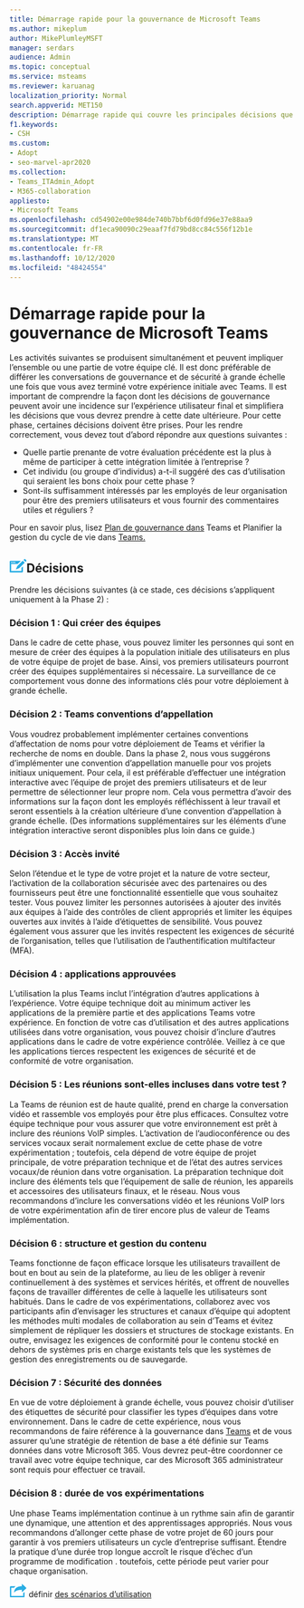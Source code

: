 ```yaml
---
title: Démarrage rapide pour la gouvernance de Microsoft Teams
ms.author: mikeplum
author: MikePlumleyMSFT
manager: serdars
audience: Admin
ms.topic: conceptual
ms.service: msteams
ms.reviewer: karuanag
localization_priority: Normal
search.appverid: MET150
description: Démarrage rapide qui couvre les principales décisions que vous devrez prendre pour la phase 2 de votre plan d Microsoft Teams adoption.
f1.keywords:
- CSH
ms.custom:
- Adopt
- seo-marvel-apr2020
ms.collection:
- Teams_ITAdmin_Adopt
- M365-collaboration
appliesto:
- Microsoft Teams
ms.openlocfilehash: cd54902e00e984de740b7bbf6d0fd96e37e88aa9
ms.sourcegitcommit: df1eca90090c29eaaf7fd79bd8cc84c556f12b1e
ms.translationtype: MT
ms.contentlocale: fr-FR
ms.lasthandoff: 10/12/2020
ms.locfileid: "48424554"
---
```

# <a name="governance-quick-start-for-microsoft-teams"></a>Démarrage rapide pour la gouvernance de Microsoft Teams

Les activités suivantes se produisent simultanément et peuvent impliquer l’ensemble ou une partie de votre équipe clé. Il est donc préférable de différer les conversations de gouvernance et de sécurité à grande échelle une fois que vous avez terminé votre expérience initiale avec Teams. Il est important de comprendre la façon dont les décisions de gouvernance peuvent avoir une incidence sur l’expérience utilisateur final et simplifiera les décisions que vous devrez prendre à cette date ultérieure. Pour cette phase, certaines décisions doivent être prises. Pour les rendre correctement, vous devez tout d’abord répondre aux questions suivantes :

- Quelle partie prenante de votre évaluation précédente est la plus à même de participer à cette intégration limitée à l’entreprise ?
- Cet individu (ou groupe d’individus) a-t-il suggéré des cas d’utilisation qui seraient les bons choix pour cette phase ?  
- Sont-ils suffisamment intéressés par les employés de leur organisation pour être des premiers utilisateurs et vous fournir des commentaires utiles et réguliers ? 

Pour en savoir plus, lisez [Plan de gouvernance dans](plan-teams-governance.md) Teams et Planifier la gestion du cycle de vie dans [Teams.](plan-teams-lifecycle.md)

## <a name="an-icon-representing-a-decision-pointdecisions"></a>![Icône montrant les points de décision](media/teams-adoption-decision-icon.png)Décisions

Prendre les décisions suivantes (à ce stade, ces décisions s’appliquent uniquement à la Phase 2) :

### <a name="decision-1-who-can-create-teams"></a>Décision 1 : Qui créer des équipes 

Dans le cadre de cette phase, vous pouvez limiter les personnes qui sont en mesure de créer des équipes à la population initiale des utilisateurs en plus de votre équipe de projet de base. Ainsi, vos premiers utilisateurs pourront créer des équipes supplémentaires si nécessaire. La surveillance de ce comportement vous donne des informations clés pour votre déploiement à grande échelle.

### <a name="decision-2-teams-naming-conventions"></a>Décision 2 : Teams conventions d’appellation 

Vous voudrez probablement implémenter certaines conventions d’affectation de noms pour votre déploiement de Teams et vérifier la recherche de noms en double. Dans la phase 2, nous vous suggérons d’implémenter une convention d’appellation manuelle pour vos projets initiaux uniquement. Pour cela, il est préférable d’effectuer une intégration interactive avec l’équipe de projet des premiers utilisateurs et de leur permettre de sélectionner leur propre nom. Cela vous permettra d’avoir des informations sur la façon dont les employés réfléchissent à leur travail et seront essentiels à la création ultérieure d’une convention d’appellation à grande échelle. (Des informations supplémentaires sur les éléments d’une intégration interactive seront disponibles plus loin dans ce guide.)

### <a name="decision-3-guest-access"></a>Décision 3 : Accès invité

Selon l’étendue et le type de votre projet et la nature de votre secteur, l’activation de la collaboration sécurisée avec des partenaires ou des fournisseurs peut être une fonctionnalité essentielle que vous souhaitez tester. Vous pouvez limiter les personnes autorisées à ajouter des invités aux équipes à l’aide des contrôles de client appropriés et limiter les équipes ouvertes aux invités à l’aide d’étiquettes de sensibilité. Vous pouvez également vous assurer que les invités respectent les exigences de sécurité de l’organisation, telles que l’utilisation de l’authentification multifacteur (MFA).

### <a name="decision-4-approved-apps"></a>Décision 4 : applications approuvées

L’utilisation la plus Teams inclut l’intégration d’autres applications à l’expérience. Votre équipe technique doit au minimum activer les applications de la première partie et des applications Teams votre expérience. En fonction de votre cas d’utilisation et des autres applications utilisées dans votre organisation, vous pouvez choisir d’inclure d’autres applications dans le cadre de votre expérience contrôlée. Veillez à ce que les applications tierces respectent les exigences de sécurité et de conformité de votre organisation.

### <a name="decision-5-are-meetings-included-in-your-test"></a>Décision 5 : Les réunions sont-elles incluses dans votre test ? 

La Teams de réunion est de haute qualité, prend en charge la conversation vidéo et rassemble vos employés pour être plus efficaces. Consultez votre équipe technique pour vous assurer que votre environnement est prêt à inclure des réunions VoIP simples. L’activation de l’audioconférence ou des services vocaux serait normalement exclue de cette phase de votre expérimentation ; toutefois, cela dépend de votre équipe de projet principale, de votre préparation technique et de l’état des autres services vocaux/de réunion dans votre organisation. La préparation technique doit inclure des éléments tels que l’équipement de salle de réunion, les appareils et accessoires des utilisateurs finaux, et le réseau. Nous vous recommandons d’inclure les conversations vidéo et les réunions VoIP lors de votre expérimentation afin de tirer encore plus de valeur de Teams implémentation. 

### <a name="decision-6-content-management-and-structure"></a>Décision 6 : structure et gestion du contenu
Teams fonctionne de façon efficace lorsque les utilisateurs travaillent de bout en bout au sein de la plateforme, au lieu de les obliger à revenir continuellement à des systèmes et services hérités, et offrent de nouvelles façons de travailler différentes de celle à laquelle les utilisateurs sont habitués. Dans le cadre de vos expérimentations, collaborez avec vos participants afin d’envisager les structures et canaux d’équipe qui adoptent les méthodes multi modales de collaboration au sein d’Teams et évitez simplement de répliquer les dossiers et structures de stockage existants. En outre, envisagez les exigences de conformité pour le contenu stocké en dehors de systèmes pris en charge existants tels que les systèmes de gestion des enregistrements ou de sauvegarde.

### <a name="decision-7--data-security"></a>Décision 7 : Sécurité des données

En vue de votre déploiement à grande échelle, vous pouvez choisir d’utiliser des étiquettes de sécurité pour classifier les types d’équipes dans votre environnement. Dans le cadre de cette expérience, nous vous recommandons de faire référence à la gouvernance dans [Teams](plan-teams-governance.md) et de vous assurer qu’une stratégie de rétention de base a été définie sur Teams données dans votre Microsoft 365. Vous devrez peut-être coordonner ce travail avec votre équipe technique, car des Microsoft 365 administrateur sont requis pour effectuer ce travail.

### <a name="decision-8-length-of-your-experiment"></a>Décision 8 : durée de vos expérimentations

Une phase Teams implémentation continue à un rythme sain afin de garantir une dynamique, une attention et des apprentissages appropriés. Nous vous recommandons d’allonger cette phase de votre projet de 60 jours pour garantir à vos premiers utilisateurs un cycle d’entreprise suffisant. Étendre la pratique d’une durée trop longue accroît le risque d’échec d’un programme de modification . toutefois, cette période peut varier pour chaque organisation.  

![Icône représentant l’étape suivante : ](media/teams-adoption-next-icon.png) définir [des scénarios d’utilisation](teams-adoption-define-usage-scenarios.md)
